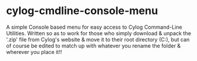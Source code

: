 # cylog-cmdline-console-menu
A simple Console based menu for easy access to Cylog Command-Line Utilities. Written so as to work for those who simply download &amp; unpack the '.zip' file from Cylog's website &amp; move it to their root directory (C:\), but can of course be edited to match up with whatever you rename the folder &amp; wherever you place it!!
